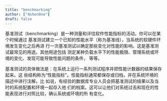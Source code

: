 ```yaml
---
title: "benchmarking"
author: ["4shen0ne"]
draft: false
---
```


基准测试（benchmarking）是一种测量和评估软件性能指标的活动。你可以在某个时候通过
基准测试建立一个已知的性能水平（称为基准线），当系统的软硬件环境发生变化之后再进
行一次基准测试以确定那些变化对性能的影响。这是基准测试最常见的用途。其他用途包括
测定某种负载水平下的性能极限、管理系统或环境的变化、发现可能导致性能问题的条件，
等等。

基准测试的具体做法是：在系统上运行一系列测试程序并把性能计数器的结果保存起来。这
些结构称为“性能指标”。性能指标通常都保存或归档，并在系统环境的描述中进行注解。比
如说，有经验的数据库专业人员会把基准测试的结果以及当时的系统配置和环境一起存入他
们的档案。这可以让他们对系统过去和现在的性能表现进行对照比较，确认系统或环境的所
有变化。
